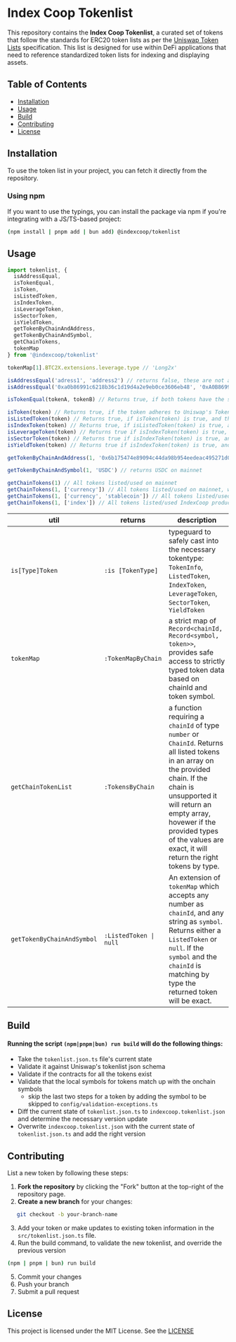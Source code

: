 # Index Coop Tokenlist

This repository contains the **Index Coop Tokenlist**, a curated set of tokens that follow the standards for ERC20 token lists as per the [Uniswap Token Lists](https://tokenlists.org/) specification. This list is designed for use within DeFi applications that need to reference standardized token lists for indexing and displaying assets.

## Table of Contents
- [Installation](#installation)
- [Usage](#usage)
- [Build](#build)
- [Contributing](#contributing)
- [License](#license)

## Installation

To use the token list in your project, you can fetch it directly from the repository.

### Using npm
If you want to use the typings, you can install the package via npm if you're integrating with a JS/TS-based project:
```bash
(npm install | pnpm add | bun add) @indexcoop/tokenlist
```

## Usage
```typescript
import tokenlist, {
  isAddressEqual,
  isTokenEqual,
  isToken,
  isListedToken,
  isIndexToken,
  isLeverageToken,
  isSectorToken,
  isYieldToken,
  getTokenByChainAndAddress, 
  getTokenByChainAndSymbol, 
  getChainTokens, 
  tokenMap 
} from '@indexcoop/tokenlist'

tokenMap[1].BTC2X.extensions.leverage.type // 'Long2x'

isAddressEqual('adress1', 'address2') // returns false, these are not addresses
isAddressEqual('0xa0b86991c6218b36c1d19d4a2e9eb0ce3606eb48', '0xA0B86991C6218B36C1D19D4A2E9EB0CE3606EB48') // returns true, casing doesn't matter

isTokenEqual(tokenA, tokenB) // Returns true, if both tokens have the same chainId and address

isToken(token) // Returns true, if the token adheres to Uniswap's TokenInfo interface.
isListedToken(token) // Returns true, if isToken(token) is true, and the token is in the tokenlist
isIndexToken(token) // Returns true, if isListedToken(token) is true, and the token's tags contain 'index'
isLeverageToken(token) // Returns true if isIndexToken(token) is true, and 'leverage' is in the extensions
isSectorToken(token) // Returns true if isIndexToken(token) is true, and 'sector' is in the extensions
isYieldToken(token) // Returns true if isIndexToken(token) is true, and 'yield' is in the extensions

getTokenByChainAndAddress(1, '0x6b175474e89094c44da98b954eedeac495271d0f') // returns DAI on mainnet

getTokenByChainAndSymbol(1, 'USDC') // returns USDC on mainnet

getChainTokens(1) // All tokens listed/used on mainnet
getChainTokens(1, ['currency']) // All tokens listed/used on mainnet, where the tags include 'currency'
getChainTokens(1, ['currency', 'stablecoin']) // All tokens listed/used on mainnet, where the tags include 'currecny' or 'stablecoin'
getChainTokens(1, ['index']) // All tokens listed/used IndexCoop product tokens on mainnet

```
| util | returns | description |
|---|---|---|
| `is[Type]Token` | `:is [TokenType]` | typeguard to safely cast into the necessary tokentype: `TokenInfo`, `ListedToken`, `IndexToken`, `LeverageToken`, `SectorToken`, `YieldToken` |
| `tokenMap` | `:TokenMapByChain` | a strict map of `Record<chainId, Record<symbol, token>>`, provides safe access to strictly typed token data based on chainId and token symbol. | 
| `getChainTokenList` | `:TokensByChain` | a function requiring a `chainId` of type `number` or `ChainId`. Returns all listed tokens in an array on the provided chain. If the chain is unsupported it will return an empty array, hovewer if the provided types of the values are exact, it will return the right tokens by type. |
| `getTokenByChainAndSymbol` | `:ListedToken \| null` | An extension of `tokenMap` which accepts any number as `chainId`, and any string as `symbol`. Returns either a `ListedToken` or `null`. If the `symbol` and the `chainId` is matching by type the returned token will be exact. |

## Build

#### Running the script `(npm|pnpm|bun) run build` will do the following things:
  - Take the `tokenlist.json.ts` file's current state
  - Validate it against Uniswap's tokenlist json schema
  - Validate if the contracts for all the tokens exist
  - Validate that the local symbols for tokens match up with the onchain symbols
    - skip the last two steps for a token by adding the symbol to be skipped to `config/validation-exceptions.ts`
  - Diff the current state of `tokenlist.json.ts` to `indexcoop.tokenlist.json` and determine the necessary version update
  - Overwrite `indexcoop.tokenlist.json` with the current state of `tokenlist.json.ts` and add the right version


## Contributing

List a new token by following these steps:

1. **Fork the repository** by clicking the "Fork" button at the top-right of the repository page.
2. **Create a new branch** for your changes:
```bash
   git checkout -b your-branch-name
```
3. Add your token or make updates to existing token information in the `src/tokenlist.json.ts` file.
4. Run the build command, to validate the new tokenlist, and override the previous version
```bash
(npm | pnpm | bun) run build
```
5. Commit your changes
6. Push your branch
7. Submit a pull request

## License
This project is licensed under the MIT License. See the [LICENSE](./LICENSE)

